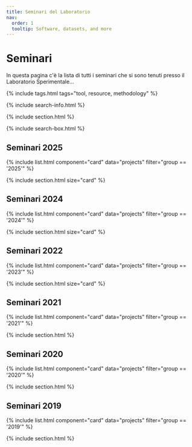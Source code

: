 ```yaml
---
title: Seminari del Laboratorio
nav:
  order: 1
  tooltip: Software, datasets, and more
---
```


# Seminari

In questa pagina c'è la lista di tutti i seminari che si sono tenuti presso il Laboratorio Sperimentale...

{% include tags.html tags="tool, resource, methodology" %}

{% include search-info.html %}

{% include section.html %}

{% include search-box.html %}

## Seminari 2025

{% include list.html component="card" data="projects" filter="group == '2025'" %}

{% include section.html size="card" %}

## Seminari 2024

{% include list.html component="card" data="projects" filter="group == '2024'" %}

{% include section.html size="card" %}


## Seminari 2022

{% include list.html component="card" data="projects" filter="group == '2023'" %}

{% include section.html size="card" %}

## Seminari 2021

{% include list.html component="card" data="projects" filter="group == '2021'" %}

{% include section.html %}


## Seminari 2020

{% include list.html component="card" data="projects" filter="group == '2020'" %}

{% include section.html %}

## Seminari 2019

{% include list.html component="card" data="projects" filter="group == '2019'" %}

{% include section.html %}
